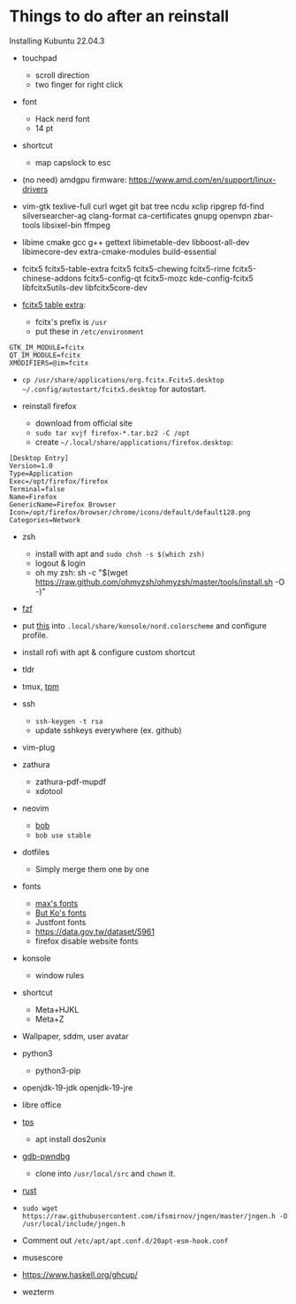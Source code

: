 # Things to do after an reinstall

Installing Kubuntu 22.04.3

- touchpad
	- scroll direction
	- two finger for right click
- font
	- Hack nerd font
	- 14 pt
- shortcut
	- map capslock to esc

- (no need) amdgpu firmware: https://www.amd.com/en/support/linux-drivers
- vim-gtk texlive-full curl wget git bat tree ncdu xclip ripgrep fd-find silversearcher-ag clang-format ca-certificates gnupg openvpn zbar-tools libsixel-bin ffmpeg
- libime cmake gcc g++ gettext libimetable-dev libboost-all-dev libimecore-dev extra-cmake-modules build-essential
- fcitx5 fcitx5-table-extra fcitx5 fcitx5-chewing fcitx5-rime fcitx5-chinese-addons fcitx5-config-qt fcitx5-mozc kde-config-fcitx5 libfcitx5utils-dev libfcitx5core-dev
- [fcitx5 table extra](https://github.com/fcitx/fcitx5-table-extra):
	- fcitx's prefix is `/usr`
	- put these in `/etc/environment`
```
GTK_IM_MODULE=fcitx
QT_IM_MODULE=fcitx
XMODIFIERS=@im=fcitx
```
  - `cp /usr/share/applications/org.fcitx.Fcitx5.desktop ~/.config/autostart/fcitx5.desktop` for autostart.

- reinstall firefox
	- download from official site
	- `sudo tar xvjf firefox-*.tar.bz2 -C /opt`
	- create `~/.local/share/applications/firefox.desktop`:
```
[Desktop Entry]
Version=1.0
Type=Application
Exec=/opt/firefox/firefox
Terminal=false
Name=Firefox
GenericName=Firefox Browser
Icon=/opt/firefox/browser/chrome/icons/default/default128.png
Categories=Network
```
- zsh
	- install with apt and `sudo chsh -s $(which zsh)`
	- logout & login
	- oh my zsh: sh -c "$(wget https://raw.github.com/ohmyzsh/ohmyzsh/master/tools/install.sh -O -)"
- [fzf](https://github.com/junegunn/fzf)
- put [this](https://raw.githubusercontent.com/nordtheme/konsole/develop/src/nord.colorscheme) into `.local/share/konsole/nord.colorscheme` and configure profile.
- install rofi with apt & configure custom shortcut
- tldr
- tmux, [tpm](https://github.com/tmux-plugins/tpm)

- ssh
	- `ssh-keygen -t rsa`
	- update sshkeys everywhere (ex. github)
- vim-plug
- zathura
    - zathura-pdf-mupdf
    - xdotool
- neovim
    - [bob](https://github.com/MordechaiHadad/bob)
    - `bob use stable`

- dotfiles
	- Simply merge them one by one

- fonts
	- [max's fonts](https://github.com/max32002)
	- [But Ko's fonts](https://github.com/ButTaiwan)
	- Justfont fonts
  - https://data.gov.tw/dataset/5961
  - firefox disable website fonts
- konsole
  - window rules
- shortcut
  - Meta+HJKL
  - Meta+Z
- Wallpaper, sddm, user avatar

- python3
  - python3-pip
- openjdk-19-jdk openjdk-19-jre

- libre office
- [tps](https://github.com/ioi-2017/tps)
    - apt install dos2unix
- [gdb-pwndbg](https://github.com/pwndbg/pwndbg)
    - clone into `/usr/local/src` and `chown` it.
- [rust](https://doc.rust-lang.org/book/ch01-01-installation.html)
- `sudo wget https://raw.githubusercontent.com/ifsmirnov/jngen/master/jngen.h -O /usr/local/include/jngen.h`
- Comment out `/etc/apt/apt.conf.d/20apt-esm-hook.conf`
- musescore
- https://www.haskell.org/ghcup/
- wezterm
